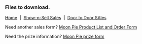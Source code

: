 ### Files to download.
[Home](/)
&nbsp;|&nbsp;
[Show-n-Sell Sales](/shownsell)
&nbsp;|&nbsp;
[Door to Door SAles](/doortodoor)

Need another sales form?
[Moon Pie Product List and Order Form](/files/2021_Moon_Pie_Product_List+Order_Form.pdf)

Need the prize information?
[Moon Pie prize form](/files/2021_Moon_Pie_Prize_Form.pdf)


